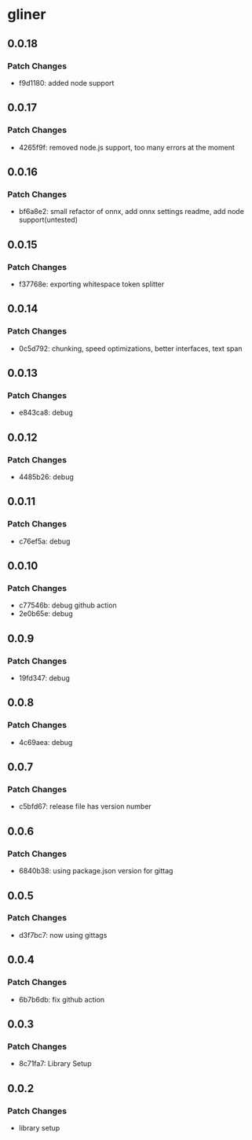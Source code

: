 # gliner

## 0.0.18

### Patch Changes

- f9d1180: added node support

## 0.0.17

### Patch Changes

- 4265f9f: removed node.js support, too many errors at the moment

## 0.0.16

### Patch Changes

- bf6a8e2: small refactor of onnx, add onnx settings readme, add node support(untested)

## 0.0.15

### Patch Changes

- f37768e: exporting whitespace token splitter

## 0.0.14

### Patch Changes

- 0c5d792: chunking, speed optimizations, better interfaces, text span

## 0.0.13

### Patch Changes

- e843ca8: debug

## 0.0.12

### Patch Changes

- 4485b26: debug

## 0.0.11

### Patch Changes

- c76ef5a: debug

## 0.0.10

### Patch Changes

- c77546b: debug github action
- 2e0b65e: debug

## 0.0.9

### Patch Changes

- 19fd347: debug

## 0.0.8

### Patch Changes

- 4c69aea: debug

## 0.0.7

### Patch Changes

- c5bfd67: release file has version number

## 0.0.6

### Patch Changes

- 6840b38: using package.json version for gittag

## 0.0.5

### Patch Changes

- d3f7bc7: now using gittags

## 0.0.4

### Patch Changes

- 6b7b6db: fix github action

## 0.0.3

### Patch Changes

- 8c71fa7: Library Setup

## 0.0.2

### Patch Changes

- library setup
